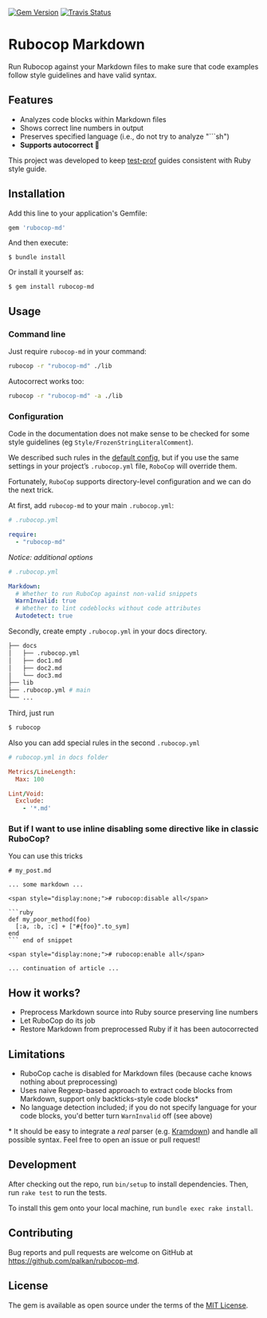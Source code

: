 [![Gem Version](https://badge.fury.io/rb/rubocop-md.svg)](http://badge.fury.io/rb/rubocop-md)
[![Travis Status](https://travis-ci.org/rubocop-hq/rubocop-md.svg?branch=master)](https://travis-ci.org/rubocop-hq/rubocop-md)

# Rubocop Markdown

Run Rubocop against your Markdown files to make sure that code examples follow style guidelines and have valid syntax.

## Features

- Analyzes code blocks within Markdown files
- Shows correct line numbers in output
- Preserves specified language (i.e., do not try to analyze "\`\`\`sh")
- **Supports autocorrect 📝**

This project was developed to keep [test-prof](https://github.com/palkan/test-prof) guides consistent with Ruby style guide.

## Installation

Add this line to your application's Gemfile:

```ruby
gem 'rubocop-md'
```

And then execute:

    $ bundle install

Or install it yourself as:

    $ gem install rubocop-md

## Usage

### Command line

Just require `rubocop-md` in your command:

```sh
rubocop -r "rubocop-md" ./lib
```

Autocorrect works too:

```sh
rubocop -r "rubocop-md" -a ./lib
```

### Configuration

Code in the documentation does not make sense to be checked for some style guidelines (eg `Style/FrozenStringLiteralComment`).

We described such rules in the [default config](config/default.yml), but if you use the same settings in your project’s `.rubocop.yml` file, `RoboCop` will override them.

Fortunately, `RuboCop` supports directory-level configuration and we can do the next trick.

At first, add `rubocop-md` to your main `.rubocop.yml`:

```yml
# .rubocop.yml

require:
  - "rubocop-md"
```

*Notice: additional options*

```yml
# .rubocop.yml

Markdown:
  # Whether to run RuboCop against non-valid snippets
  WarnInvalid: true
  # Whether to lint codeblocks without code attributes
  Autodetect: true
```

Secondly, create empty `.rubocop.yml` in your docs directory.

```bash
├── docs
│   ├── .rubocop.yml
│   ├── doc1.md
│   ├── doc2.md
│   └── doc3.md
├── lib
├── .rubocop.yml # main
└── ...
```

Third, just run

```bash
$ rubocop
```

Also you can add special rules in the second `.rubocop.yml`

```ruby
# rubocop.yml in docs folder

Metrics/LineLength:
  Max: 100

Lint/Void:
  Exclude:
    - '*.md'
```

### But if I want to use inline disabling some directive like in classic RuboCop?

You can use this tricks

```
# my_post.md

... some markdown ...

<span style="display:none;"># rubocop:disable all</span>

```ruby
def my_poor_method(foo)
  [:a, :b, :c] + ["#{foo}".to_sym]
end
``` end of snippet

<span style="display:none;"># rubocop:enable all</span>

... continuation of article ... 
```

## How it works?

- Preprocess Markdown source into Ruby source preserving line numbers
- Let RuboCop do its job
- Restore Markdown from preprocessed Ruby if it has been autocorrected

## Limitations

- RuboCop cache is disabled for Markdown files (because cache knows nothing about preprocessing)
- Uses naive Regexp-based approach to extract code blocks from Markdown, support only backticks-style code blocks\*
- No language detection included; if you do not specify language for your code blocks, you'd better turn `WarnInvalid` off (see above)

\* It should be easy to integrate a _real_ parser (e.g. [Kramdown](https://kramdown.gettalong.org)) and handle all possible syntax. Feel free to open an issue or pull request!

## Development

After checking out the repo, run `bin/setup` to install dependencies. Then, run `rake test` to run the tests.

To install this gem onto your local machine, run `bundle exec rake install`.

## Contributing

Bug reports and pull requests are welcome on GitHub at https://github.com/palkan/rubocop-md.

## License

The gem is available as open source under the terms of the [MIT License](http://opensource.org/licenses/MIT).
